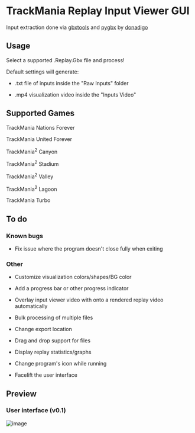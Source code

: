 # TrackMania Replay Input Viewer GUI

Input extraction done via [gbxtools](https://github.com/donadigo/gbxtools) and [pygbx](https://github.com/donadigo/pygbx) by [donadigo](https://github.com/donadigo)

## Usage

Select a supported .Replay.Gbx file and process!

Default settings will generate:

- .txt file of inputs inside the "Raw Inputs" folder

- .mp4 visualization video inside the "Inputs Video"

## Supported Games

TrackMania Nations Forever

TrackMania United Forever

TrackMania<sup>2</sup> Canyon

TrackMania<sup>2</sup> Stadium

TrackMania<sup>2</sup> Valley

TrackMania<sup>2</sup> Lagoon

TrackMania Turbo

## To do

### Known bugs
- Fix issue where the program doesn't close fully when exiting

### Other

- Customize visualization colors/shapes/BG color

- Add a progress bar or other progress indicator

- Overlay input viewer video with onto a rendered replay video automatically

- Bulk processing of multiple files

- Change export location

- Drag and drop support for files

- Display replay statistics/graphs

- Change program's icon while running

- Facelift the user interface

## Preview
### User interface (v0.1)
![image](https://user-images.githubusercontent.com/32379779/119336898-0e14b180-bc43-11eb-906c-dc9df33e6dc8.png)
